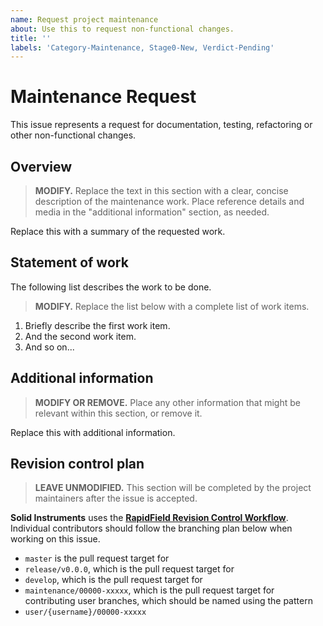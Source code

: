```yaml
---
name: Request project maintenance
about: Use this to request non-functional changes.
title: ''
labels: 'Category-Maintenance, Stage0-New, Verdict-Pending'
---
```


# Maintenance Request

This issue represents a request for documentation, testing, refactoring or other non-functional changes.

## Overview

> **MODIFY.** Replace the text in this section with a clear, concise description of the maintenance work. Place reference details and media in the "additional information" section, as needed.

Replace this with a summary of the requested work.

## Statement of work

The following list describes the work to be done.

> **MODIFY.** Replace the list below with a complete list of work items.

1. Briefly describe the first work item.
2. And the second work item.
3. And so on...

## Additional information

> **MODIFY OR REMOVE.** Place any other information that might be relevant within this section, or remove it.

Replace this with additional information.

## Revision control plan

> **LEAVE UNMODIFIED.** This section will be completed by the project maintainers after the issue is accepted.

**Solid Instruments** uses the [**RapidField Revision Control Workflow**](https://github.com/RapidField/solid-instruments/blob/master/CONTRIBUTING.md#revision-control-strategy). Individual contributors should follow the branching plan below when working on this issue.

- `master` is the pull request target for
- `release/v0.0.0`, which is the pull request target for
- `develop`, which is the pull request target for
- `maintenance/00000-xxxxx`, which is the pull request target for contributing user branches, which should be named using the pattern
- `user/{username}/00000-xxxxx`